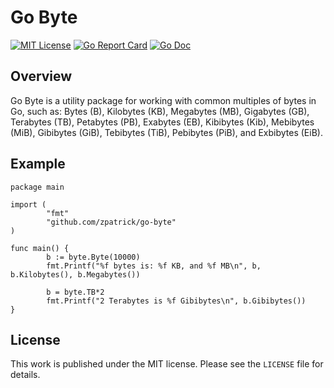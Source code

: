 # Go Byte

[![MIT License](https://img.shields.io/badge/license-MIT-blue.svg)](https://github.com/zpatrick/go-byte/blob/master/LICENSE)
[![Go Report Card](https://goreportcard.com/badge/github.com/zpatrick/go-byte)](https://goreportcard.com/report/github.com/zpatrick/go-byte)
[![Go Doc](https://godoc.org/github.com/zpatrick/go-byte?status.svg)](https://godoc.org/github.com/zpatrick/go-byte)


## Overview
Go Byte is a utility package for working with common multiples of bytes in Go, such as: Bytes (B), Kilobytes (KB), Megabytes (MB), Gigabytes (GB), Terabytes (TB), Petabytes (PB), Exabytes (EB), Kibibytes (Kib), Mebibytes (MiB), Gibibytes (GiB), Tebibytes (TiB), Pebibytes (PiB), and Exbibytes (EiB).  

## Example
```
package main

import (
        "fmt"
        "github.com/zpatrick/go-byte"
)

func main() {
        b := byte.Byte(10000)
        fmt.Printf("%f bytes is: %f KB, and %f MB\n", b, b.Kilobytes(), b.Megabytes())

        b = byte.TB*2
        fmt.Printf("2 Terabytes is %f Gibibytes\n", b.Gibibytes())
}
```

## License
This work is published under the MIT license.
Please see the `LICENSE` file for details.
